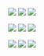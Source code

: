 <p align="center">
  
<p align="center">
<img src=https://gifcity.carrd.co/assets/images/gallery18/33b6e7f8.gif?v=49903ca7> <img src=https://gifcity.carrd.co/assets/images/gallery18/cb0f5b2c.gif?v=49903ca7> <img src=https://gifcity.carrd.co/assets/images/gallery18/9af7c1cf.gif?v=49903ca7>
<p align="center">
<img src=https://gifcity.carrd.co/assets/images/gallery18/c0435d97.gif?v=49903ca7> <img src=https://gifcity.carrd.co/assets/images/gallery18/8ec7e16e.gif?v=49903ca7> <img src=https://gifcity.carrd.co/assets/images/gallery18/e87e8a26.gif?v=49903ca7>
<p align="center">
<img src=https://gifcity.carrd.co/assets/images/gallery131/dc35a8ff.gif?v=49903ca7> <img src=https://gifcity.carrd.co/assets/images/gallery131/329cf694.png?v=49903ca7> <img src=https://gifcity.carrd.co/assets/images/gallery131/1cb6bc36.gif?v=49903ca7>
